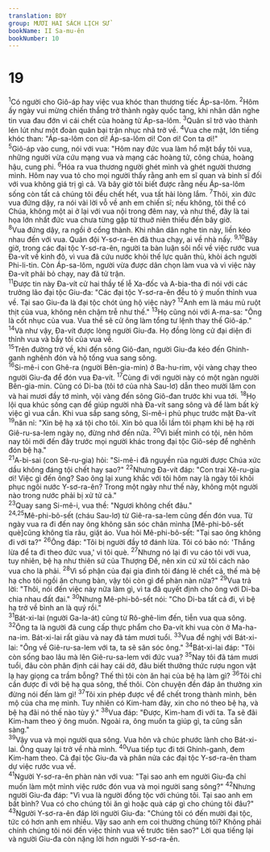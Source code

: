 ```yaml
---
translation: BDY
group: MƯƠI HAI SÁCH LỊCH SỬ
bookName: II Sa-mu-ên 
bookNumber: 10
---
```


<div class="title"><h1>19</h1></div>
<span class="verse 2sa_19_1"><sup>1</sup>Có người cho Giô-áp hay việc vua khóc than thương tiếc Áp-sa-lôm. </span>
<span class="verse 2sa_19_2"><sup>2</sup>Hôm ấy ngày vui mừng chiến thắng trở thành ngày quốc tang, khi nhân dân nghe tin vua đau đớn vì cái chết của hoàng tử Áp-sa-lôm. </span>
<span class="verse 2sa_19_3"><sup>3</sup>Quân sĩ trở vào thành lén lút như một đoàn quân bại trận nhục nhã trở về. </span>
<span class="verse 2sa_19_4"><sup>4</sup>Vua che mặt, lớn tiếng khóc than: &#34;Áp-sa-lôm con ơi! Áp-sa-lôm ơi! Con ơi! Con ta ơi!&#34;<br/></span>
<span class="verse 2sa_19_5"><sup>5</sup>Giô-áp vào cung, nói với vua: &#34;Hôm nay đức vua làm hổ mặt bầy tôi vua, những người vừa cứu mạng vua và mạng các hoàng tử, công chúa, hoàng hậu, cung phi. </span>
<span class="verse 2sa_19_6"><sup>6</sup>Hóa ra vua thương người ghét mình và ghét người thương mình. Hôm nay vua tỏ cho mọi người thấy rằng anh em sĩ quan và binh sĩ đối với vua không giá trị gì cả. Và bây giờ tôi biết được rằng nếu Áp-sa-lôm sống còn tất cả chúng tôi đều chết hết, vua tất hài lòng lắm. </span>
<span class="verse 2sa_19_7"><sup>7</sup>Thôi, xin đức vua đứng dậy, ra nói vài lời vỗ về anh em chiến sĩ; nếu không, tôi thề có Chúa, không một ai ở lại với vua nội trong đêm nay, và như thế, đây là tai họa lớn nhất đức vua chưa từng gặp từ thuở niên thiếu đến bây giờ.<br/></span>
<span class="verse 2sa_19_8"><sup>8</sup>Vua đứng dậy, ra ngồi ở cổng thành. Khi nhân dân nghe tin này, liền kéo nhau đến với vua. Quân đội Y-sơ-ra-ên đã thua chạy, ai về nhà nấy. </span>
<span class="verse 2sa_19_9 2sa_19_10"><sup>9,10</sup>Bây giờ, trong các đại tộc Y-sơ-ra-ên, người ta bàn luận sôi nổi về việc rước vua Đa-vít về kinh đô, vì vua đã cứu nước khỏi thế lực quân thù, khỏi ách người Phi-li-tin. Còn Áp-sa-lôm, người vừa được dân chọn làm vua và vì việc này Đa-vít phải bỏ chạy, nay đã tử trận.<br/></span>
<span class="verse 2sa_19_11"><sup>11</sup>Được tin này Đa-vít cử hai thầy tế lễ Xa-đốc và A-bia-tha đi nói với các trưởng lão đại tộc Giu-đa: &#34;Các đại tộc Y-sơ-ra-ên đều tỏ ý muốn thỉnh vua về. Tại sao Giu-đa là đại tộc chót ủng hộ việc này? </span>
<span class="verse 2sa_19_12"><sup>12</sup>Anh em là máu mủ ruột thịt của vua, không nên chậm trễ như thế.&#34; </span>
<span class="verse 2sa_19_13"><sup>13</sup>Họ cũng nói với A-ma-sa: &#34;Ông là cốt nhục của vua. Vua thề sẽ cử ông làm tổng tư lệnh thay thế Giô-áp.&#34; </span>
<span class="verse 2sa_19_14"><sup>14</sup>Và như vậy, Đa-vít được lòng người Giu-đa. Họ đồng lòng cử đại diện đi thỉnh vua và bầy tôi của vua về.<br/></span>
<span class="verse 2sa_19_15"><sup>15</sup>Trên đường trở về, khi đến sông Giô-đan, người Giu-đa kéo đến Ghinh-ganh nghênh đón và hộ tống vua sang sông.<br/></span>
<span class="verse 2sa_19_16"><sup>16</sup>Si-mê-i con Ghê-ra (người Bên-gia-min) ở Ba-hu-rim, vội vàng chạy theo người Giu-đa để đón vua Đa-vít. </span>
<span class="verse 2sa_19_17"><sup>17</sup>Cùng đi với người này có một ngàn người Bên-gia-min. Cũng có Di-ba (tôi tớ của nhà Sau-lơ) dẫn theo mười lăm con và hai mươi đầy tớ mình, vội vàng đến sông Giô-đan trước khi vua tới. </span>
<span class="verse 2sa_19_18"><sup>18</sup>Họ lội qua khúc sông cạn để giúp người nhà Đa-vít sang sông và để làm bất kỳ việc gì vua cần. Khi vua sắp sang sông, Si-mê-i phủ phục trước mặt Đa-vít </span>
<span class="verse 2sa_19_19"><sup>19</sup>năn nỉ: &#34;Xin bệ hạ xá tội cho tôi. Xin bỏ qua lỗi lầm tôi phạm khi bệ hạ rời Giê-ru-sa-lem ngày nọ, đừng nhớ đến nữa. </span>
<span class="verse 2sa_19_20"><sup>20</sup>Vì biết mình có tội, nên hôm nay tôi mới đến đây trước mọi người khác trong đại tộc Giô-sép để nghênh đón bệ hạ.&#34;<br/></span>
<span class="verse 2sa_19_21"><sup>21</sup>A-bi-sai (con Sê-ru-gia) hỏi: &#34;Si-mê-i đã nguyền rủa người được Chúa xức dầu không đáng tội chết hay sao?&#34; </span>
<span class="verse 2sa_19_22"><sup>22</sup>Nhưng Đa-vít đáp: &#34;Con trai Xê-ru-gia ơi! Việc gì đến ông? Sao ông lại xung khắc với tôi hôm nay là ngày tôi khôi phục ngôi nước Y-sơ-ra-ên? Trong một ngày như thế này, không một người nào trong nước phải bị xử tử cả.&#34;<br/></span>
<span class="verse 2sa_19_23"><sup>23</sup>Quay sang Si-mê-i, vua thề: &#34;Ngươi không chết đâu.&#34;<br/></span>
<span class="verse 2sa_19_24 2sa_19_25"><sup>24,25</sup>Mê-phi-bô-sết (cháu Sau-lơ) từ Giê-ra-sa-lem cũng đến đón vua. Từ ngày vua ra đi đến nay ông không săn sóc chân mìnha [Mê-phi-bô-sết què]cũng không tỉa râu, giặt áo. Vua hỏi Mê-phi-bô-sết: &#34;Tại sao ông không đi với ta?&#34; </span>
<span class="verse 2sa_19_26"><sup>26</sup>Ông đáp: &#34;Tôi bị người đầy tớ đánh lừa. Tôi có bảo nó: &#39;Thắng lừa để ta đi theo đức vua,&#39; vì tôi què. </span>
<span class="verse 2sa_19_27"><sup>27</sup>Nhưng nó lại đi vu cáo tôi với vua, tuy nhiên, bệ hạ như thiên sứ của Thượng Đế, nên xin cứ xử tôi cách nào vua cho là phải. </span>
<span class="verse 2sa_19_28"><sup>28</sup>Vì số phận của đại gia đình tôi đáng lẽ chết cả, thế mà bệ hạ cho tôi ngồi ăn chung bàn, vậy tôi còn gì để phàn nàn nữa?&#34; </span>
<span class="verse 2sa_19_29"><sup>29</sup>Vua trả lời: &#34;Thôi, nói đến việc này nữa làm gì, vì ta đã quyết định cho ông với Di-ba chia nhau đất đai.&#34; </span>
<span class="verse 2sa_19_30"><sup>30</sup>Nhưng Mê-phi-bô-sết nói: &#34;Cho Di-ba tất cả đi, vì bệ hạ trở về bình an là quý rồi.&#34;<br/></span>
<span class="verse 2sa_19_31"><sup>31</sup>Bát-xi-lai (người Ga-la-át) cũng từ Rô-ghê-lim đến, tiễn vua qua sông. </span>
<span class="verse 2sa_19_32"><sup>32</sup>Ông ta là người đã cung cấp thực phẩm cho Đa-vít khi vua còn ở Ma-ha-na-im. Bát-xi-lai rất giàu và nay đã tám mươi tuổi. </span>
<span class="verse 2sa_19_33"><sup>33</sup>Vua đề nghị với Bát-xi-lai: &#34;Ông về Giê-ru-sa-lem với ta, ta sẽ săn sóc ông.&#34; </span>
<span class="verse 2sa_19_34"><sup>34</sup>Bát-xi-lai đáp: &#34;Tôi còn sống bao lâu mà lên Giê-ru-sa-lem với đức vua? </span>
<span class="verse 2sa_19_35"><sup>35</sup>Nay tôi đã tám mươi tuổi, đâu còn phân định cái hay cái dở, đâu biết thưởng thức rượu ngon vật lạ hay giọng ca trầm bỗng? Thế thì tôi còn ăn hại của bệ hạ làm gì? </span>
<span class="verse 2sa_19_36"><sup>36</sup>Tôi chỉ cần được đi với bệ hạ qua sông, thế thôi. Còn chuyện đền đáp ân thưởng xin đừng nói đến làm gì! </span>
<span class="verse 2sa_19_37"><sup>37</sup>Tôi xin phép được về để chết trong thành mình, bên mộ của cha mẹ mình. Tuy nhiên có Kim-ham đây, xin cho nó theo bệ hạ, và bệ hạ đãi nó thế nào tùy ý.&#34; </span>
<span class="verse 2sa_19_38"><sup>38</sup>Vua đáp: &#34;Được, Kim-ham đi với ta. Ta sẽ đãi Kim-ham theo ý ông muốn. Ngoài ra, ông muốn ta giúp gì, ta cũng sẵn sàng.&#34;<br/></span>
<span class="verse 2sa_19_39"><sup>39</sup>Vậy vua và mọi người qua sông. Vua hôn và chúc phước lành cho Bát-xi-lai. Ông quay lại trở về nhà mình. </span>
<span class="verse 2sa_19_40"><sup>40</sup>Vua tiếp tục đi tới Ghinh-ganh, đem Kim-ham theo. Cả đại tộc Giu-đa và phân nửa các đại tộc Y-sơ-ra-ên tham dự việc rước vua về.<br/></span>
<span class="verse 2sa_19_41"><sup>41</sup>Người Y-sơ-ra-ên phàn nàn với vua: &#34;Tại sao anh em người Giu-đa chỉ muốn làm một mình việc rước đón vua và mọi người sang sông?&#34; </span>
<span class="verse 2sa_19_42"><sup>42</sup>Nhưng người Giu-đa đáp: &#34;Vì vua là người đồng tộc với chúng tôi. Tại sao anh em bất bình? Vua có cho chúng tôi ăn gì hoặc quà cáp gì cho chúng tôi đâu?&#34; </span>
<span class="verse 2sa_19_43"><sup>43</sup>Người Y-sơ-ra-ên đáp lời người Giu-đa: &#34;Chúng tôi có đến mười đại tộc, tức có hơn anh em nhiều. Vậy sao anh em coi thường chúng tôi? Không phải chính chúng tôi nói đến việc thỉnh vua về trước tiên sao?&#34; Lời qua tiếng lại và người Giu-đa còn nặng lời hơn người Y-sơ-ra-ên.</span>
